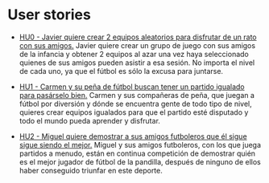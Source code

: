 # User stories

- [HU0 - Javier quiere crear 2 equipos aleatorios para disfrutar de un rato con sus amigos.](https://github.com/manujurado1/SportsBar-IV/issues/2)
Javier quiere crear un grupo de juego con sus amigos de la infancia y obtener 2 equipos al azar una vez haya seleccionado quienes de sus amigos pueden asistir a esa sesión.
No importa el nivel de cada uno, ya que el fútbol es sólo la excusa para juntarse.

- [HU1 - Carmen y su peña de fútbol buscan tener un partido igualado para pasárselo bien.](https://github.com/manujurado1/SportsBar-IV/issues/3)
Carmen y sus compañeras de peña, que juegan a fútbol por diversión y dónde se encuentra gente de todo tipo de nivel, quieres crear equipos igualados para que el partido esté disputado y todo el mundo pueda aprender y disfrutar.

- [HU2 - Miguel quiere demostrar a sus amigos futboleros que él sigue sigue siendo el mejor.](https://github.com/manujurado1/SportsBar-IV/issues/4) 
Miguel y sus amigos futboleros, con los que juega partidos a menudo, están en continua competición de demostrar quién es el mejor jugador de fútbol de la pandilla, después de ninguno de ellos haber conseguido triunfar en este deporte.